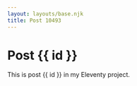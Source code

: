 ```yaml
---
layout: layouts/base.njk
title: Post 10493
---
```


# Post {{ id }}

This is post {{ id }} in my Eleventy project.
